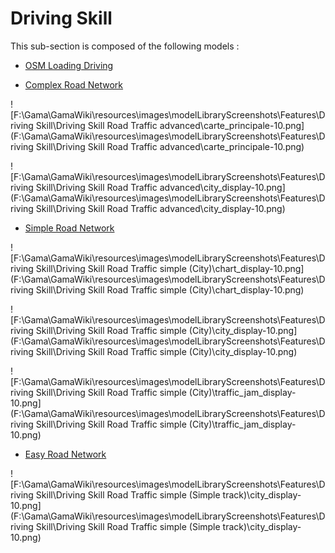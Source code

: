 # Driving Skill

This sub-section is composed of the following models :

* [OSM Loading Driving](references#DrivingSkillOSMLoadingDriving)

* [Complex Road Network ](references#DrivingSkillRoadTrafficadvanced)

![F:\Gama\GamaWiki\resources\images\modelLibraryScreenshots\Features\Driving Skill\Driving Skill Road Traffic advanced\carte_principale-10.png](F:\Gama\GamaWiki\resources\images\modelLibraryScreenshots\Features\Driving Skill\Driving Skill Road Traffic advanced\carte_principale-10.png)

![F:\Gama\GamaWiki\resources\images\modelLibraryScreenshots\Features\Driving Skill\Driving Skill Road Traffic advanced\city_display-10.png](F:\Gama\GamaWiki\resources\images\modelLibraryScreenshots\Features\Driving Skill\Driving Skill Road Traffic advanced\city_display-10.png)

* [Simple Road Network ](references#DrivingSkillRoadTrafficsimple(City))

![F:\Gama\GamaWiki\resources\images\modelLibraryScreenshots\Features\Driving Skill\Driving Skill Road Traffic simple (City)\chart_display-10.png](F:\Gama\GamaWiki\resources\images\modelLibraryScreenshots\Features\Driving Skill\Driving Skill Road Traffic simple (City)\chart_display-10.png)

![F:\Gama\GamaWiki\resources\images\modelLibraryScreenshots\Features\Driving Skill\Driving Skill Road Traffic simple (City)\city_display-10.png](F:\Gama\GamaWiki\resources\images\modelLibraryScreenshots\Features\Driving Skill\Driving Skill Road Traffic simple (City)\city_display-10.png)

![F:\Gama\GamaWiki\resources\images\modelLibraryScreenshots\Features\Driving Skill\Driving Skill Road Traffic simple (City)\traffic_jam_display-10.png](F:\Gama\GamaWiki\resources\images\modelLibraryScreenshots\Features\Driving Skill\Driving Skill Road Traffic simple (City)\traffic_jam_display-10.png)

* [Easy Road Network ](references#DrivingSkillRoadTrafficsimple(Simpletrack))

![F:\Gama\GamaWiki\resources\images\modelLibraryScreenshots\Features\Driving Skill\Driving Skill Road Traffic simple (Simple track)\city_display-10.png](F:\Gama\GamaWiki\resources\images\modelLibraryScreenshots\Features\Driving Skill\Driving Skill Road Traffic simple (Simple track)\city_display-10.png)

